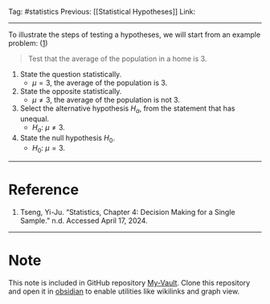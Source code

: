 Tag: #statistics 
Previous: [[Statistical Hypotheses]]
Link: 

---

To illustrate the steps of testing a hypotheses, we will start from an example problem: (<u>1</u>)

> Test that the average of the population in a home is $3$.

1. State the question statistically.
	- $\mu = 3$, the average of the population is $3$.
2. State the opposite statistically.
	- $\mu \neq 3$, the average of the population is not $3$.
3. Select the alternative hypothesis $H_a$, from the statement that has unequal.
	- $H_a$: $\mu \neq 3$.
4. State the null hypothesis $H_0$.
	- $H_0$: $\mu = 3$.

---

# Reference

1. Tseng, Yi-Ju. “Statistics, Chapter 4: Decision Making for a Single Sample.” n.d. Accessed April 17, 2024.

---

# Note

This note is included in GitHub repository [My-Vault](https://github.com/LittleD3092/My-Vault.git). Clone this repository and open it in [obsidian](https://obsidian.md/) to enable utilities like wikilinks and graph view.